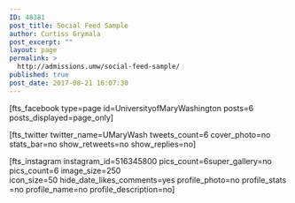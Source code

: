 ```yaml
---
ID: 48381
post_title: Social Feed Sample
author: Curtiss Grymala
post_excerpt: ""
layout: page
permalink: >
  http://admissions.umw/social-feed-sample/
published: true
post_date: 2017-08-21 16:07:30
---
```

[fts_facebook type=page id=UniversityofMaryWashington posts=6 posts_displayed=page_only]

[fts_twitter twitter_name=UMaryWash tweets_count=6 cover_photo=no stats_bar=no show_retweets=no show_replies=no]

[fts_instagram instagram_id=516345800 pics_count=6super_gallery=no pics_count=6 image_size=250 icon_size=50 hide_date_likes_comments=yes profile_photo=no profile_stats=no profile_name=no profile_description=no]